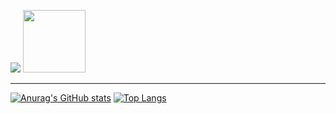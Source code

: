 <img src="https://media.giphy.com/media/vWetSaUaNNrdpNNcAX/giphy.gif">  <img src="https://media.giphy.com/media/KzJkzjggfGN5Py6nkT/giphy.gif" width=100 height=100>

---

[![Anurag's GitHub stats](https://github-readme-stats.vercel.app/api?username=danrongLi&show_icons=true&theme=radical)](https://github.com/anuraghazra/github-readme-stats)
[![Top Langs](https://github-readme-stats.vercel.app/api/top-langs/?username=danrongLi&layout=compact&theme=radical)](https://github.com/anuraghazra/github-readme-stats)

